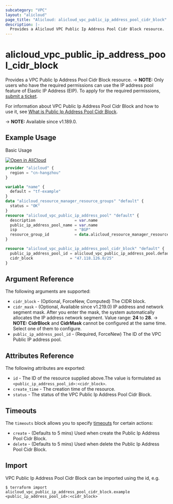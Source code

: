 ```yaml
---
subcategory: "VPC"
layout: "alicloud"
page_title: "Alicloud: alicloud_vpc_public_ip_address_pool_cidr_block"
description: |-
  Provides a Alicloud VPC Public Ip Address Pool Cidr Block resource.
---
```


# alicloud_vpc_public_ip_address_pool_cidr_block

Provides a VPC Public Ip Address Pool Cidr Block resource. 
-> **NOTE:** Only users who have the required permissions can use the IP address pool feature of Elastic IP Address (EIP). To apply for the required permissions, [submit a ticket](https://smartservice.console.aliyun.com/service/create-ticket).

For information about VPC Public Ip Address Pool Cidr Block and how to use it, see [What is Public Ip Address Pool Cidr Block](https://www.alibabacloud.com/help/en/virtual-private-cloud/latest/429100).

-> **NOTE:** Available since v1.189.0.

## Example Usage

Basic Usage

<div style="display: block;margin-bottom: 40px;"><div class="oics-button" style="float: right;position: absolute;margin-bottom: 10px;">
  <a href="https://api.aliyun.com/api-tools/terraform?resource=alicloud_vpc_public_ip_address_pool_cidr_block&exampleId=5e9a0216-17a4-abd0-46b3-65c44987b54835c0346b&activeTab=example&spm=docs.r.vpc_public_ip_address_pool_cidr_block.0.5e9a021617&intl_lang=EN_US" target="_blank">
    <img alt="Open in AliCloud" src="https://img.alicdn.com/imgextra/i1/O1CN01hjjqXv1uYUlY56FyX_!!6000000006049-55-tps-254-36.svg" style="max-height: 44px; max-width: 100%;">
  </a>
</div></div>

```terraform
provider "alicloud" {
  region = "cn-hangzhou"
}

variable "name" {
  default = "tf-example"
}
data "alicloud_resource_manager_resource_groups" "default" {
  status = "OK"
}
resource "alicloud_vpc_public_ip_address_pool" "default" {
  description                 = var.name
  public_ip_address_pool_name = var.name
  isp                         = "BGP"
  resource_group_id           = data.alicloud_resource_manager_resource_groups.default.ids.0
}

resource "alicloud_vpc_public_ip_address_pool_cidr_block" "default" {
  public_ip_address_pool_id = alicloud_vpc_public_ip_address_pool.default.id
  cidr_block                = "47.118.126.0/25"
}
```

## Argument Reference

The following arguments are supported:
* `cidr_block` - (Optional, ForceNew, Computed) The CIDR block.
* `cidr_mask` - (Optional, Available since v1.219.0) IP address and network segment mask. After you enter the mask, the system automatically allocates the IP address network segment. Value range: **24** to **28**.
-> **NOTE:**  **CidrBlock** and **CidrMask** cannot be configured at the same time. Select one of them to configure.
* `public_ip_address_pool_id` - (Required, ForceNew) The ID of the VPC Public IP address pool.

## Attributes Reference

The following attributes are exported:
* `id` - The ID of the resource supplied above.The value is formulated as `<public_ip_address_pool_id>:<cidr_block>`.
* `create_time` - The creation time of the resource.
* `status` - The status of the VPC Public Ip Address Pool Cidr Block.

## Timeouts

The `timeouts` block allows you to specify [timeouts](https://www.terraform.io/docs/configuration-0-11/resources.html#timeouts) for certain actions:
* `create` - (Defaults to 5 mins) Used when create the Public Ip Address Pool Cidr Block.
* `delete` - (Defaults to 5 mins) Used when delete the Public Ip Address Pool Cidr Block.

## Import

VPC Public Ip Address Pool Cidr Block can be imported using the id, e.g.

```shell
$ terraform import alicloud_vpc_public_ip_address_pool_cidr_block.example <public_ip_address_pool_id>:<cidr_block>
```